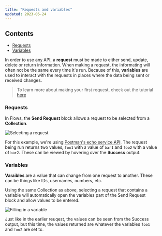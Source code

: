 ```yaml
---
title: "Requests and variables"
updated: 2023-05-24
---
```


## Contents

* [Requests](#requests)
* [Variables](#variables)

In order to use any API, a **request** must be made to either send, update, delete or return information. When making a request, the informating will often not be the same every time it's run. Because of this, **variables** are used to interact with the requests in places where the data being sent or received changes.

> To learn more about making your first request, check out the tutorial [here](../../../getting-started/sending-the-first-request/)

### Requests

In Flows, the **Send Request** block allows a request to be selected from a **Collection**. 

![Selecting a request](https://assets.postman.com/postman-labs-docs/concepts/selecting-a-request.gif)

For this example, we're using [Postman's echo service API](https://www.postman.com/postman/workspace/published-postman-templates/documentation/631643-f695cab7-6878-eb55-7943-ad88e1ccfd65?ctx=documentation). The request being run returns two values, `foo1` with a value of `bar1` and `foo2` with a value of `bar2`. These can be viewed by hovering over the **Success** output.

### Variables

**Varaibles** are a value that can change from one request to another. These can be things like IDs, usernames, numbers, etc.

Using the same Collection as above, selecting a request that contains a variable will automatically open the variables part of the Send Request block and allow values to be entered.

![Filling in a variable](https://assets.postman.com/postman-labs-docs/concepts/request-with-variables-updated.gif)

Just like in the earlier reuqest, the values can be seen from the Success output, but this time, the values returned are whatever the variables `foo1` and `foo2` are set to.